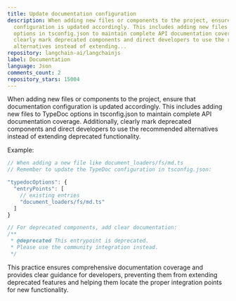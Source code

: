 ```yaml
---
title: Update documentation configuration
description: When adding new files or components to the project, ensure that documentation
  configuration is updated accordingly. This includes adding new files to TypeDoc
  options in tsconfig.json to maintain complete API documentation coverage. Additionally,
  clearly mark deprecated components and direct developers to use the recommended
  alternatives instead of extending...
repository: langchain-ai/langchainjs
label: Documentation
language: Json
comments_count: 2
repository_stars: 15004
---
```


When adding new files or components to the project, ensure that documentation configuration is updated accordingly. This includes adding new files to TypeDoc options in tsconfig.json to maintain complete API documentation coverage. Additionally, clearly mark deprecated components and direct developers to use the recommended alternatives instead of extending deprecated functionality.

Example:
```javascript
// When adding a new file like document_loaders/fs/md.ts
// Remember to update the TypeDoc configuration in tsconfig.json:

"typedocOptions": {
  "entryPoints": [
    // existing entries
    "document_loaders/fs/md.ts"
  ]
}

// For deprecated components, add clear documentation:
/**
 * @deprecated This entrypoint is deprecated. 
 * Please use the community integration instead.
 */
```

This practice ensures comprehensive documentation coverage and provides clear guidance for developers, preventing them from extending deprecated features and helping them locate the proper integration points for new functionality.

